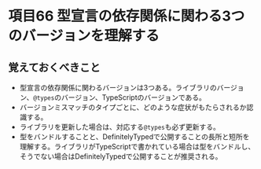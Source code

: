 # 項目66  型宣言の依存関係に関わる3つのバージョンを理解する

## 覚えておくべきこと

* 型宣言の依存関係に関わるバージョンは3つある。ライブラリのバージョン、`@types`のバージョン、TypeScriptのバージョンである。
* バージョンミスマッチのタイプごとに、どのような症状がもたらされるか認識する。
* ライブラリを更新した場合は、対応する`@types`も必ず更新する。
* 型をバンドルすることと、DefinitelyTypedで公開することの長所と短所を理解する。ライブラリがTypeScriptで書かれている場合は型をバンドルし、そうでない場合はDefinitelyTypedで公開することが推奨される。